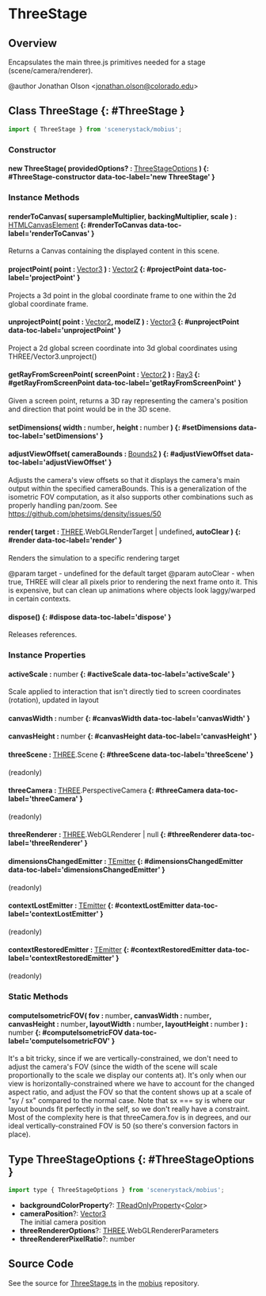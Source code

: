 # ThreeStage

## Overview

Encapsulates the main three.js primitives needed for a stage (scene/camera/renderer).

@author Jonathan Olson &lt;jonathan.olson@colorado.edu&gt;

## Class ThreeStage {: #ThreeStage }


```js
import { ThreeStage } from 'scenerystack/mobius';
```
### Constructor

#### new ThreeStage( providedOptions? : <span style="font-weight: 400;">[ThreeStageOptions](../mobius/ThreeStage.md#ThreeStageOptions)</span> ) {: #ThreeStage-constructor data-toc-label='new ThreeStage' }

### Instance Methods

#### renderToCanvas( supersampleMultiplier, backingMultiplier, scale ) : <span style="font-weight: 400;">[HTMLCanvasElement](https://developer.mozilla.org/en-US/docs/Web/API/HTMLCanvasElement)</span> {: #renderToCanvas data-toc-label='renderToCanvas' }

Returns a Canvas containing the displayed content in this scene.

#### projectPoint( point : <span style="font-weight: 400;">[Vector3](../dot/Vector3.md)</span> ) : <span style="font-weight: 400;">[Vector2](../dot/Vector2.md)</span> {: #projectPoint data-toc-label='projectPoint' }

Projects a 3d point in the global coordinate frame to one within the 2d global coordinate frame.

#### unprojectPoint( point : <span style="font-weight: 400;">[Vector2](../dot/Vector2.md)</span>, modelZ ) : <span style="font-weight: 400;">[Vector3](../dot/Vector3.md)</span> {: #unprojectPoint data-toc-label='unprojectPoint' }

Project a 2d global screen coordinate into 3d global coordinates using THREE/Vector3.unproject()


#### getRayFromScreenPoint( screenPoint : <span style="font-weight: 400;">[Vector2](../dot/Vector2.md)</span> ) : <span style="font-weight: 400;">[Ray3](../dot/Ray3.md)</span> {: #getRayFromScreenPoint data-toc-label='getRayFromScreenPoint' }

Given a screen point, returns a 3D ray representing the camera's position and direction that point would be in the
3D scene.

#### setDimensions( width : <span style="font-weight: 400;"><span style="color: hsla(calc(var(--md-hue) + 180deg),80%,40%,1);">number</span></span>, height : <span style="font-weight: 400;"><span style="color: hsla(calc(var(--md-hue) + 180deg),80%,40%,1);">number</span></span> ) {: #setDimensions data-toc-label='setDimensions' }

#### adjustViewOffset( cameraBounds : <span style="font-weight: 400;">[Bounds2](../dot/Bounds2.md)</span> ) {: #adjustViewOffset data-toc-label='adjustViewOffset' }

Adjusts the camera's view offsets so that it displays the camera's main output within the specified cameraBounds.
This is a generalization of the isometric FOV computation, as it also supports other combinations such as properly
handling pan/zoom. See https://github.com/phetsims/density/issues/50

#### render( target : <span style="font-weight: 400;">[THREE](../mobius/THREE.md).WebGLRenderTarget | <span style="color: hsla(calc(var(--md-hue) + 180deg),80%,40%,1);">undefined</span></span>, autoClear ) {: #render data-toc-label='render' }

Renders the simulation to a specific rendering target

@param target - undefined for the default target
@param autoClear - when true, THREE will clear all pixels prior to rendering the next frame onto it. This is
                   expensive, but can clean up animations where objects look laggy/warped in certain contexts.

#### dispose() {: #dispose data-toc-label='dispose' }

Releases references.

### Instance Properties

#### activeScale : <span style="font-weight: 400;"><span style="color: hsla(calc(var(--md-hue) + 180deg),80%,40%,1);">number</span></span> {: #activeScale data-toc-label='activeScale' }

Scale applied to interaction that isn't directly tied to screen coordinates (rotation), updated in layout

#### canvasWidth : <span style="font-weight: 400;"><span style="color: hsla(calc(var(--md-hue) + 180deg),80%,40%,1);">number</span></span> {: #canvasWidth data-toc-label='canvasWidth' }

#### canvasHeight : <span style="font-weight: 400;"><span style="color: hsla(calc(var(--md-hue) + 180deg),80%,40%,1);">number</span></span> {: #canvasHeight data-toc-label='canvasHeight' }

#### threeScene : <span style="font-weight: 400;">[THREE](../mobius/THREE.md).Scene</span> {: #threeScene data-toc-label='threeScene' }

(readonly)

#### threeCamera : <span style="font-weight: 400;">[THREE](../mobius/THREE.md).PerspectiveCamera</span> {: #threeCamera data-toc-label='threeCamera' }

(readonly)

#### threeRenderer : <span style="font-weight: 400;">[THREE](../mobius/THREE.md).WebGLRenderer | <span style="color: hsla(calc(var(--md-hue) + 180deg),80%,40%,1);">null</span></span> {: #threeRenderer data-toc-label='threeRenderer' }

#### dimensionsChangedEmitter : <span style="font-weight: 400;">[TEmitter](../axon/TEmitter.md)</span> {: #dimensionsChangedEmitter data-toc-label='dimensionsChangedEmitter' }

(readonly)

#### contextLostEmitter : <span style="font-weight: 400;">[TEmitter](../axon/TEmitter.md)</span> {: #contextLostEmitter data-toc-label='contextLostEmitter' }

(readonly)

#### contextRestoredEmitter : <span style="font-weight: 400;">[TEmitter](../axon/TEmitter.md)</span> {: #contextRestoredEmitter data-toc-label='contextRestoredEmitter' }

(readonly)

### Static Methods

#### computeIsometricFOV( fov : <span style="font-weight: 400;"><span style="color: hsla(calc(var(--md-hue) + 180deg),80%,40%,1);">number</span></span>, canvasWidth : <span style="font-weight: 400;"><span style="color: hsla(calc(var(--md-hue) + 180deg),80%,40%,1);">number</span></span>, canvasHeight : <span style="font-weight: 400;"><span style="color: hsla(calc(var(--md-hue) + 180deg),80%,40%,1);">number</span></span>, layoutWidth : <span style="font-weight: 400;"><span style="color: hsla(calc(var(--md-hue) + 180deg),80%,40%,1);">number</span></span>, layoutHeight : <span style="font-weight: 400;"><span style="color: hsla(calc(var(--md-hue) + 180deg),80%,40%,1);">number</span></span> ) : <span style="font-weight: 400;"><span style="color: hsla(calc(var(--md-hue) + 180deg),80%,40%,1);">number</span></span> {: #computeIsometricFOV data-toc-label='computeIsometricFOV' }

It's a bit tricky, since if we are vertically-constrained, we don't need to adjust the camera's FOV (since the
width of the scene will scale proportionally to the scale we display our contents at). It's only when our view
is horizontally-constrained where we have to account for the changed aspect ratio, and adjust the FOV so that
the content shows up at a scale of "sy / sx" compared to the normal case. Note that sx === sy is where our
layout bounds fit perfectly in the self, so we don't really have a constraint.
Most of the complexity here is that threeCamera.fov is in degrees, and our ideal vertically-constrained FOV is
50 (so there's conversion factors in place).



## Type ThreeStageOptions {: #ThreeStageOptions }


```js
import type { ThreeStageOptions } from 'scenerystack/mobius';
```


- **backgroundColorProperty**?: [TReadOnlyProperty](../axon/TReadOnlyProperty.md)&lt;[Color](../scenery/Color.md)&gt;
- **cameraPosition**?: [Vector3](../dot/Vector3.md)
<br>  The initial camera position
- **threeRendererOptions**?: [THREE](../mobius/THREE.md).WebGLRendererParameters
- **threeRendererPixelRatio**?: <span style="color: hsla(calc(var(--md-hue) + 180deg),80%,40%,1);">number</span>




## Source Code

See the source for [ThreeStage.ts](https://github.com/phetsims/mobius/blob/main/js/ThreeStage.ts) in the [mobius](https://github.com/phetsims/mobius) repository.
